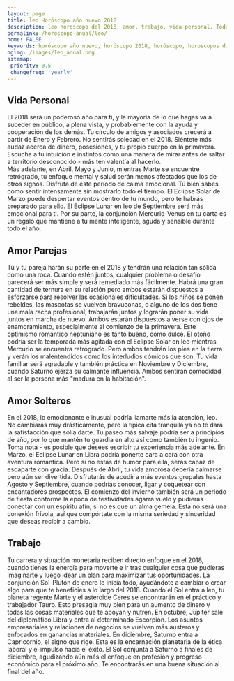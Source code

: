 ```yaml
---
layout: page
title: leo Horóscopo año nuevo 2018 
description: leo horoscopo del 2018, amor, trabajo, vida personal. Todas las predicciones para leo gratis. Disfruta este año nuevo.
permalink: /horoscopo-anual/leo/
home: FALSE
keywords: horóscopo año nuevo, horóscopo 2018, horóscopo, horoscopos diarios gratis del dia de hoy, horóscopo diario gratis,horóscopo ano nuevo 2018, horóscopo esperanza gracia, horoscopo leo 2018, horoscop, horóscopos gratis, horoscopo leo, horoscopo leo 2018 gratis, Tarot, Astrologia, Zodíaco, leo, horoscopo gratis,tarot en femenino,videncia gratuita,horoscopos gratuitos,horóscopos, astrologia,videncia gratis
ogimg: /images/leo_anual.png
sitemap:
 priority: 0.5
 changefreq: 'yearly'
---
```




## Vida Personal

El 2018 será un poderoso año para ti, y la mayoría de lo que hagas va a suceder en público, a plena vista, y probablemente con la ayuda y cooperación de los demás.
Tu círculo de amigos y asociados crecerá a partir de Enero y Febrero. No sentirás soledad en el 2018.
Siéntete más audaz acerca de dinero, posesiones, y tu propio cuerpo en la primavera. Escucha a tu intuición e instintos como una manera de mirar antes de saltar a territorio desconocido - más ten valentía al hacerlo.  
Más adelante, en Abril, Mayo y Junio, mientras Marte se encuentre retrógrado, tu enfoque mental y salud serán menos afectados que los de otros signos. Disfruta de este período de calma emocional. Tú bien sabes cómo sentir intensamente sin mostrarlo todo el tiempo.
El Eclipse Solar de Marzo puede despertar eventos dentro de tu mundo, pero te habrás preparado para ello. El Eclipse Lunar en leo de Septiembre será más emocional para ti.
Por su parte, la conjunción Mercurio-Venus en tu carta es un regalo que mantiene a tu mente inteligente, aguda y sensible durante todo el año.

## Amor Parejas

Tú y tu pareja harán su parte en el 2018 y tendrán una relación tan sólida como una roca. Cuando estén juntos, cualquier problema o desafío parecerá ser más simple y será remediado más fácilmente.
Habrá una gran cantidad de ternura en su relación pero ambos estarán dispuestos a esforzarse para resolver las ocasionales dificultades. Si los niños se ponen rebeldes, las mascotas se vuelven bravuconas, o alguno de los dos tiene una mala racha profesional; trabajarán juntos y lograrán poner su vida juntos en marcha de nuevo.
Ambos estarán dispuestos a verse con ojos de enamoramiento, especialmente al comienzo de la primavera. Este optimismo romántico neptuniano es tanto bueno, como dulce.
El otoño podría ser la temporada más agitada con el Eclipse Solar en leo mientras Mercurio se encuentra retrógrado. Pero ambos tendrán los pies en la tierra y verán los malentendidos como los interludios cómicos que son.
Tu vida familiar será agradable y también práctica en Noviembre y Diciembre, cuando Saturno ejerza su calmante influencia. Ambos sentirán comodidad al ser la persona más "madura en la habitación".

## Amor Solteros

En el 2018, lo emocionante e inusual podría llamarte más la atención, leo. No cambiarás muy drásticamente, pero la típica cita tranquila ya no te dará la satisfacción que solía darte.
Tu paseo más salvaje podría ser a principios de año, por lo que mantén tu guardia en alto así como también tu ingenio. Toma nota - es posible que desees escribir tu experiencia más adelante. 
En Marzo, el Eclipse Lunar en Libra podría ponerte cara a cara con otra aventura romántica. Pero si no estás de humor para ella, serás capaz de escaparte con gracia. 
Después de Abril, tu vida amorosa debería calmarse pero aún ser divertida. Disfrutarás de acudir a más eventos grupales hasta Agosto y Septiembre, cuando podrías conocer, ligar y coquetear con encantadores prospectos. 
El comienzo del invierno también será un periodo de fiesta conforme la época de festividades agarra vuelo y pudieras conectar con un espíritu afín, si no es que un alma gemela. Esta no será una conexión frívola, así que compórtate con la misma seriedad y sinceridad que deseas recibir a cambio.

## Trabajo

Tu carrera y situación monetaria reciben directo enfoque en el 2018, cuando tienes la energía para moverte e ir tras cualquier cosa que pudieras imaginarte y luego idear un plan para maximizar tus oportunidades. La conjunción Sol-Plutón de enero lo inicia todo, ayudándote a cambiar o crear algo para que te beneficies a lo largo del 2018.
Cuando el Sol entra a leo, tu planeta regente Marte y el asteroide Ceres se encontrarán en el práctico y trabajador Tauro. Esto presagia muy bien para un aumento de dinero y todas las cosas materiales que te apoyan y nutren.
En octubre, Júpiter sale del diplomático Libra y entra al determinado Escorpión. Los asuntos empresariales y relaciones de negocios se vuelven más austeros y enfocados en ganancias materiales. 
En diciembre, Saturno entra a Capricornio, el signo que rige. Esta es la encarnación planetaria de la ética laboral y el impulso hacia el éxito. El Sol conjunta a Saturno a finales de diciembre, agudizando aún más el enfoque en profesión y progreso económico para el próximo año. Te encontrarás en una buena situación al final del año.
